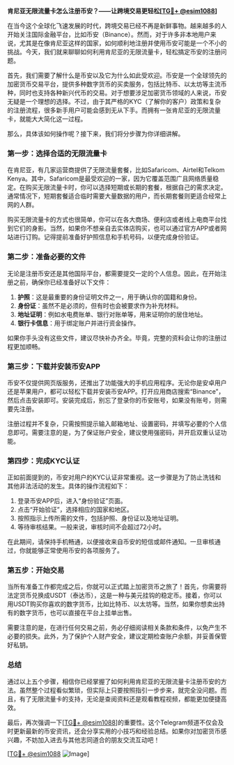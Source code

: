 **肯尼亚无限流量卡怎么注册币安？——让跨境交易更轻松[[TG💪+ @esim1088](https://t.me/s/esim1088)]**

在当今这个全球化飞速发展的时代，跨境交易已经不再是新鲜事物。越来越多的人开始关注国际金融平台，比如币安（Binance）。然而，对于许多非本地用户来说，尤其是在像肯尼亚这样的国家，如何顺利地注册并使用币安可能是一个不小的挑战。今天，我们就来聊聊如何利用肯尼亚的无限流量卡，轻松搞定币安的注册问题。

首先，我们需要了解什么是币安以及它为什么如此受欢迎。币安是一个全球领先的加密货币交易平台，提供多种数字货币的买卖服务，包括比特币、以太坊等主流币种，同时也支持各种新兴代币的交易。对于想要涉足加密货币领域的人来说，币安无疑是一个理想的选择。不过，由于其严格的KYC（了解你的客户）政策和复杂的注册流程，很多新手用户可能会感到无从下手。而拥有一张肯尼亚的无限流量卡，就能大大简化这一过程。

那么，具体该如何操作呢？接下来，我们将分步骤为你详细讲解。

### 第一步：选择合适的无限流量卡

在肯尼亚，有几家运营商提供了无限流量套餐，比如Safaricom、Airtel和Telkom Kenya。其中，Safaricom是最受欢迎的一家，因为它覆盖范围广且网络质量稳定。在购买无限流量卡时，你可以选择短期或长期的套餐，根据自己的需求决定。通常情况下，短期套餐适合临时需要大量数据的用户，而长期套餐则更适合经常上网的人群。

购买无限流量卡的方式也很简单，你可以在各大商场、便利店或者线上电商平台找到它们的身影。当然，如果你不想亲自去实体店购买，也可以通过官方APP或者网站进行订购。记得提前准备好护照信息和手机号码，以便完成身份验证。

### 第二步：准备必要的文件

无论是注册币安还是其他国际平台，都需要提交一定的个人信息。因此，在开始注册之前，确保你已经准备好以下文件：

1. **护照**：这是最重要的身份证明文件之一，用于确认你的国籍和身份。
2. **身份证**：虽然不是必须的，但有时也会被要求作为补充材料。
3. **地址证明**：例如水电费账单、银行对账单等，用来证明你的居住地址。
4. **银行卡信息**：用于绑定账户并进行资金操作。

如果你手头没有这些文件，建议尽快补办齐全。毕竟，完整的资料会让你的注册过程更加顺畅。

### 第三步：下载并安装币安APP

币安不仅提供网页版服务，还推出了功能强大的手机应用程序。无论你是安卓用户还是苹果用户，都可以轻松下载并安装币安APP。打开应用商店搜索“Binance”，然后点击安装即可。安装完成后，别忘了登录你的币安账号，如果没有账号，则需要先注册。

注册过程并不复杂，只需按照提示输入邮箱地址、设置密码，并填写必要的个人信息即可。需要注意的是，为了保证账户安全，建议使用强密码，并开启双重认证功能。

### 第四步：完成KYC认证

正如前面提到的，币安对用户的KYC认证非常重视。这一步骤是为了防止洗钱和其他非法活动的发生。具体的操作流程如下：

1. 登录币安APP后，进入“身份验证”页面。
2. 点击“开始验证”，选择相应的国家和地区。
3. 按照指示上传所需的文件，包括护照、身份证以及地址证明。
4. 等待审核结果。一般来说，审核时间不会超过72小时。

在此期间，请保持手机畅通，以便接收来自币安的短信或邮件通知。一旦审核通过，你就能够正常使用币安的各项服务了。

### 第五步：开始交易

当所有准备工作都完成之后，你就可以正式踏上加密货币之旅了！首先，你需要将法定货币兑换成USDT（泰达币），这是一种与美元挂钩的稳定币。接着，你可以用USDT购买你喜欢的数字货币，比如比特币、以太坊等。当然，如果你想卖出持有的数字货币，也可以直接在平台上挂单出售。

需要注意的是，在进行任何交易之前，务必仔细阅读相关条款和条件，以免产生不必要的损失。此外，为了保护个人财产安全，建议定期检查账户余额，并妥善保管好私钥。

### 总结

通过以上五个步骤，相信你已经掌握了如何利用肯尼亚的无限流量卡注册币安的方法。虽然整个过程看似繁琐，但实际上只要按照指引一步步来，就完全没问题。而且，有了无限流量卡的支持，无论是查阅资料还是观看教程视频，都能更加便捷高效。

最后，再次强调一下[[TG💪+ @esim1088](https://t.me/s/esim1088)]的重要性。这个Telegram频道不仅会及时更新最新的币安资讯，还会分享实用的小技巧和经验总结。如果你对加密货币感兴趣，不妨加入进去与其他志同道合的朋友交流互动吧！

[[TG💪+ @esim1088](https://t.me/s/esim1088) ![Image](https://i.postimg.cc/4NQfJmqS/Snipaste-2025-05-13-00-14-12.png)]
